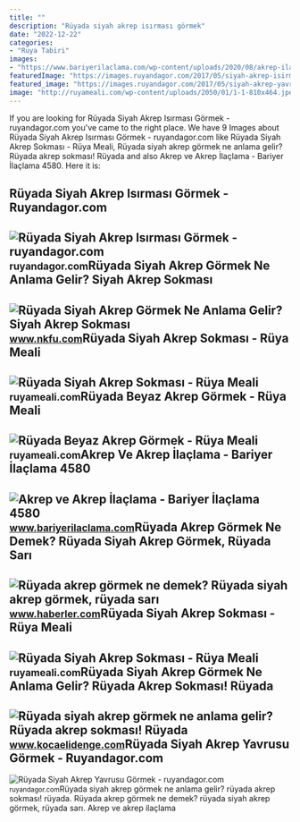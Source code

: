```yaml
---
title: ""
description: "Rüyada siyah akrep isırması görmek"
date: "2022-12-22"
categories:
- "Ruya Tabiri"
images:
- "https://www.bariyerilaclama.com/wp-content/uploads/2020/08/akrep-ilaclama-3.jpg"
featuredImage: "https://images.ruyandagor.com/2017/05/siyah-akrep-isirmasi-gormek-1402.jpg"
featured_image: "https://images.ruyandagor.com/2017/05/siyah-akrep-yavrusu-gormek-1521.jpg"
image: "http://ruyameali.com/wp-content/uploads/2050/01/1-1-810x464.jpeg"
---
```


If you are looking for Rüyada Siyah Akrep Isırması Görmek - ruyandagor.com you've came to the right place. We have 9 Images about Rüyada Siyah Akrep Isırması Görmek - ruyandagor.com like Rüyada Siyah Akrep Sokması - Rüya Meali, Rüyada siyah akrep görmek ne anlama gelir? Rüyada akrep sokması! Rüyada and also Akrep ve Akrep İlaçlama - Bariyer İlaçlama 4580. Here it is:

Rüyada Siyah Akrep Isırması Görmek - Ruyandagor.com
---------------------------------------------------

 ![Rüyada Siyah Akrep Isırması Görmek - ruyandagor.com](https://images.ruyandagor.com/2017/05/siyah-akrep-isirmasi-gormek-1402.jpg) <small>ruyandagor.com</small>Rüyada Siyah Akrep Görmek Ne Anlama Gelir? Siyah Akrep Sokması
--------------------------------------------------------------

 ![Rüyada Siyah Akrep Görmek Ne Anlama Gelir? Siyah Akrep Sokması](https://www.nkfu.com/wp-content/uploads/2019/08/siyah-akrep.jpg) <small>www.nkfu.com</small>Rüyada Siyah Akrep Sokması - Rüya Meali
---------------------------------------

 ![Rüyada Siyah Akrep Sokması - Rüya Meali](http://ruyameali.com/wp-content/uploads/2030/01/1-23-810x520.jpg) <small>ruyameali.com</small>Rüyada Beyaz Akrep Görmek - Rüya Meali
--------------------------------------

 ![Rüyada Beyaz Akrep Görmek - Rüya Meali](http://ruyameali.com/wp-content/uploads/2050/01/1-1-810x464.jpeg) <small>ruyameali.com</small>Akrep Ve Akrep İlaçlama - Bariyer İlaçlama 4580
-----------------------------------------------

 ![Akrep ve Akrep İlaçlama - Bariyer İlaçlama 4580](https://www.bariyerilaclama.com/wp-content/uploads/2020/08/akrep-ilaclama-3.jpg) <small>www.bariyerilaclama.com</small>Rüyada Akrep Görmek Ne Demek? Rüyada Siyah Akrep Görmek, Rüyada Sarı
--------------------------------------------------------------------

 ![Rüyada akrep görmek ne demek? Rüyada siyah akrep görmek, rüyada sarı](https://i.hbrcdn.com/haber/2020/09/11/ruyada-akrep-gormek-ne-demek-ruyada-siyah-akrep-13593179_3580_amp.jpg) <small>www.haberler.com</small>Rüyada Siyah Akrep Sokması - Rüya Meali
---------------------------------------

 ![Rüyada Siyah Akrep Sokması - Rüya Meali](https://i.pinimg.com/originals/87/aa/91/87aa910ba615877f60a7805f088c6b4e.jpg) <small>ruyameali.com</small>Rüyada Siyah Akrep Görmek Ne Anlama Gelir? Rüyada Akrep Sokması! Rüyada
-----------------------------------------------------------------------

 ![Rüyada siyah akrep görmek ne anlama gelir? Rüyada akrep sokması! Rüyada](https://static.daktilo.com/sites/830/uploads/2021/05/23/akrep.jpg) <small>www.kocaelidenge.com</small>Rüyada Siyah Akrep Yavrusu Görmek - Ruyandagor.com
--------------------------------------------------

 ![Rüyada Siyah Akrep Yavrusu Görmek - ruyandagor.com](https://images.ruyandagor.com/2017/05/siyah-akrep-yavrusu-gormek-1521.jpg) <small>ruyandagor.com</small>Rüyada siyah akrep görmek ne anlama gelir? rüyada akrep sokması! rüyada. Rüyada akrep görmek ne demek? rüyada siyah akrep görmek, rüyada sarı. Akrep ve akrep i̇laçlama
